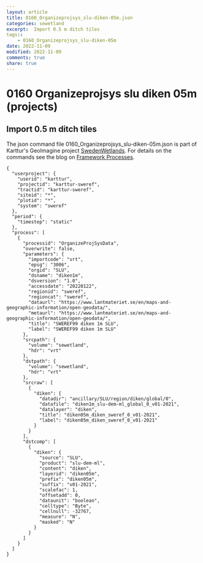 ```yaml
---
layout: article
title: 0160_Organizeprojsys_slu-diken-05m.json
categories: sewetland
excerpt:  Import 0.5 m ditch tiles 
tags:: 
    - 0160_Organizeprojsys_slu-diken-05m
date: 2022-11-09
modified: 2022-11-09
comments: true
share: true
---
```


# 0160 Organizeprojsys slu diken 05m (projects)

##  Import 0.5 m ditch tiles 

The json command file <span class='file'>0160_Organizeprojsys_slu-diken-05m.json</span> is part of Karttur's GeoImagine project [<span class='project'>SwedenWetlands</span>](https://karttur.github.io/geoimagine03-proj-wetland-se/index.html). For details on the commands see the blog on [Framework Processes](https://karttur.github.io/geoimagine03-docs-procpack/).

```
{
  "userproject": {
    "userid": "karttur",
    "projectid": "karttur-sweref",
    "tractid": "karttur-sweref",
    "siteid": "*",
    "plotid": "*",
    "system": "sweref"
  },
  "period": {
    "timestep": "static"
  },
  "process": [
    {
      "processid": "OrganizeProjSysData",
      "overwrite": false,
      "parameters": {
        "importcode": "vrt",
        "epsg": "3006",
        "orgid": "SLU",
        "dsname": "diken1m",
        "dsversion": "1.0",
        "accessdate": "20220122",
        "regionid": "sweref",
        "regioncat": "sweref",
        "dataurl": "https://www.lantmateriet.se/en/maps-and-geographic-information/open-geodata/",
        "metaurl": "https://www.lantmateriet.se/en/maps-and-geographic-information/open-geodata/",
        "title": "SWEREF99 diken 1m SLU",
        "label": "SWEREF99 diken 1m SLU"
      },
      "srcpath": {
        "volume": "sewetland",
        "hdr": "vrt"
      },
      "dstpath": {
        "volume": "sewetland",
        "hdr": "vrt"
      },
      "srcraw": [
        {
          "diken": {
            "datadir": "ancillary/SLU/region/diken/global/0",
            "datafile": "diken1m_slu-dem-ml_global_0_v01-2021",
            "datalayer": "diken",
            "title": "diken05m_diken_sweref_0_v01-2021",
            "label": "diken05m_diken_sweref_0_v01-2021"
          }
        }
      ],
      "dstcomp": [
        {
          "diken": {
            "source": "SLU",
            "product": "slu-dem-ml",
            "content": "diken",
            "layerid": "diken05m",
            "prefix": "diken05m",
            "suffix": "v01-2021",
            "scalefac": 1,
            "offsetadd": 0,
            "dataunit": "boolean",
            "celltype": "Byte",
            "cellnull": -32767,
            "measure": "N",
            "masked": "N"
          }
        }
      ]
    }
  ]
}
```
